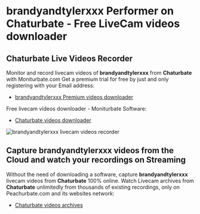 # brandyandtylerxxx Performer on Chaturbate - Free LiveCam videos downloader

## Chaturbate Live Videos Recorder

Monitor and record livecam videos of **brandyandtylerxxx** from **Chaturbate** with Moniturbate.com
Get a premium trial for free by just and only registering with your Email address:
* [brandyandtylerxxx Premium videos downloader](https://moniturbate.com/request-demo-licence-key.html)

Free livecam videos downloader - Moniturbate Software:
* [Chaturbate videos downloader](https://moniturbate.com/moniturbate-download-software.html)

![brandyandtylerxxx livecam videos recorder](https://peachurnet.com/templates/moniturbate-software.png)


## Capture brandyandtylerxxx videos from the Cloud and watch your recordings on Streaming

Without the need of downloading a software, capture **brandyandtylerxxx** livecam videos from **Chaturbate** 100% online.
Watch Livecam archives from **Chaturbate** unlimitedly from thousands of existing recordings, only on Peachurbate.com and its websites network:
* [Chaturbate videos archives](https://peachurnet.com/)